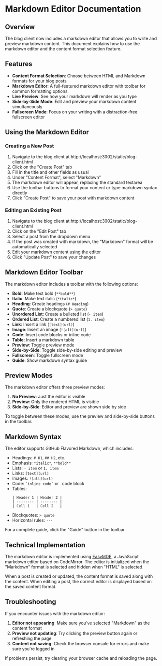 # Markdown Editor Documentation

## Overview

The blog client now includes a markdown editor that allows you to write and preview markdown content. This document explains how to use the markdown editor and the content format selection feature.

## Features

- **Content Format Selection**: Choose between HTML and Markdown formats for your blog posts
- **Markdown Editor**: A full-featured markdown editor with toolbar for common formatting options
- **Live Preview**: See how your markdown will render as you type
- **Side-by-Side Mode**: Edit and preview your markdown content simultaneously
- **Fullscreen Mode**: Focus on your writing with a distraction-free fullscreen editor

## Using the Markdown Editor

### Creating a New Post

1. Navigate to the blog client at http://localhost:3002/static/blog-client.html
2. Click on the "Create Post" tab
3. Fill in the title and other fields as usual
4. Under "Content Format", select "Markdown"
5. The markdown editor will appear, replacing the standard textarea
6. Use the toolbar buttons to format your content or type markdown syntax directly
7. Click "Create Post" to save your post with markdown content

### Editing an Existing Post

1. Navigate to the blog client at http://localhost:3002/static/blog-client.html
2. Click on the "Edit Post" tab
3. Select a post from the dropdown menu
4. If the post was created with markdown, the "Markdown" format will be automatically selected
5. Edit your markdown content using the editor
6. Click "Update Post" to save your changes

## Markdown Editor Toolbar

The markdown editor includes a toolbar with the following options:

- **Bold**: Make text bold (`**bold**`)
- **Italic**: Make text italic (`*italic*`)
- **Heading**: Create headings (`# Heading`)
- **Quote**: Create a blockquote (`> quote`)
- **Unordered List**: Create a bulleted list (`- item`)
- **Ordered List**: Create a numbered list (`1. item`)
- **Link**: Insert a link (`[text](url)`)
- **Image**: Insert an image (`![alt](url)`)
- **Code**: Insert code blocks or inline code
- **Table**: Insert a markdown table
- **Preview**: Toggle preview mode
- **Side-by-Side**: Toggle side-by-side editing and preview
- **Fullscreen**: Toggle fullscreen mode
- **Guide**: Show markdown syntax guide

## Preview Modes

The markdown editor offers three preview modes:

1. **No Preview**: Just the editor is visible
2. **Preview**: Only the rendered HTML is visible
3. **Side-by-Side**: Editor and preview are shown side by side

To toggle between these modes, use the preview and side-by-side buttons in the toolbar.

## Markdown Syntax

The editor supports GitHub Flavored Markdown, which includes:

- Headings: `# H1`, `## H2`, etc.
- Emphasis: `*italic*`, `**bold**`
- Lists: `- item` or `1. item`
- Links: `[text](url)`
- Images: `![alt](url)`
- Code: `` `inline code` `` or ``` ```code block``` ```
- Tables: 
  ```
  | Header 1 | Header 2 |
  | -------- | -------- |
  | Cell 1   | Cell 2   |
  ```
- Blockquotes: `> quote`
- Horizontal rules: `---`

For a complete guide, click the "Guide" button in the toolbar.

## Technical Implementation

The markdown editor is implemented using [EasyMDE](https://github.com/Ionaru/easy-markdown-editor), a JavaScript markdown editor based on CodeMirror. The editor is initialized when the "Markdown" format is selected and hidden when "HTML" is selected.

When a post is created or updated, the content format is saved along with the content. When editing a post, the correct editor is displayed based on the saved content format.

## Troubleshooting

If you encounter issues with the markdown editor:

1. **Editor not appearing**: Make sure you've selected "Markdown" as the content format
2. **Preview not updating**: Try clicking the preview button again or refreshing the page
3. **Content not saving**: Check the browser console for errors and make sure you're logged in

If problems persist, try clearing your browser cache and reloading the page.